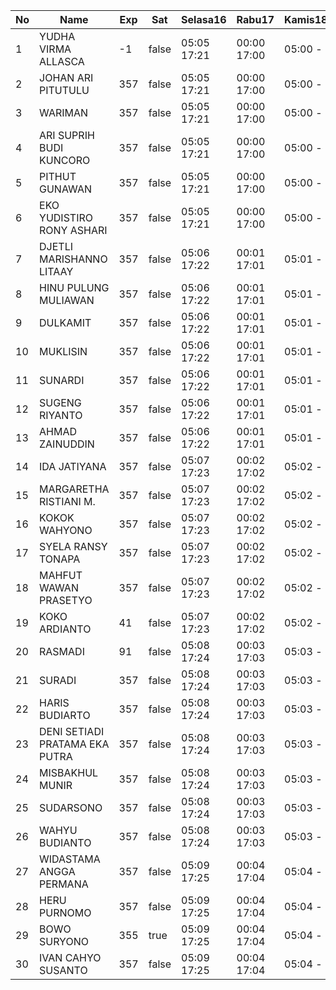 | No | Name | Exp | Sat | Selasa16 | Rabu17 | Kamis18 |
|-----|-----|-----|-----|-----|-----|-----|
| 1 | YUDHA VIRMA ALLASCA | -1 | false | 05:05 17:21 | 00:00 17:00 | 05:00 - |
| 2 | JOHAN ARI PITUTULU | 357 | false | 05:05 17:21 | 00:00 17:00 | 05:00 - |
| 3 | WARIMAN | 357 | false | 05:05 17:21 | 00:00 17:00 | 05:00 - |
| 4 | ARI SUPRIH BUDI KUNCORO | 357 | false | 05:05 17:21 | 00:00 17:00 | 05:00 - |
| 5 | PITHUT GUNAWAN | 357 | false | 05:05 17:21 | 00:00 17:00 | 05:00 - |
| 6 | EKO YUDISTIRO RONY ASHARI | 357 | false | 05:05 17:21 | 00:00 17:00 | 05:00 - |
| 7 | DJETLI MARISHANNO LITAAY | 357 | false | 05:06 17:22 | 00:01 17:01 | 05:01 - |
| 8 | HINU PULUNG MULIAWAN | 357 | false | 05:06 17:22 | 00:01 17:01 | 05:01 - |
| 9 | DULKAMIT | 357 | false | 05:06 17:22 | 00:01 17:01 | 05:01 - |
| 10 | MUKLISIN | 357 | false | 05:06 17:22 | 00:01 17:01 | 05:01 - |
| 11 | SUNARDI | 357 | false | 05:06 17:22 | 00:01 17:01 | 05:01 - |
| 12 | SUGENG RIYANTO | 357 | false | 05:06 17:22 | 00:01 17:01 | 05:01 - |
| 13 | AHMAD ZAINUDDIN | 357 | false | 05:06 17:22 | 00:01 17:01 | 05:01 - |
| 14 | IDA JATIYANA | 357 | false | 05:07 17:23 | 00:02 17:02 | 05:02 - |
| 15 | MARGARETHA RISTIANI M. | 357 | false | 05:07 17:23 | 00:02 17:02 | 05:02 - |
| 16 | KOKOK WAHYONO | 357 | false | 05:07 17:23 | 00:02 17:02 | 05:02 - |
| 17 | SYELA RANSY TONAPA | 357 | false | 05:07 17:23 | 00:02 17:02 | 05:02 - |
| 18 | MAHFUT WAWAN PRASETYO | 357 | false | 05:07 17:23 | 00:02 17:02 | 05:02 - |
| 19 | KOKO ARDIANTO | 41 | false | 05:07 17:23 | 00:02 17:02 | 05:02 - |
| 20 | RASMADI | 91 | false | 05:08 17:24 | 00:03 17:03 | 05:03 - |
| 21 | SURADI | 357 | false | 05:08 17:24 | 00:03 17:03 | 05:03 - |
| 22 | HARIS BUDIARTO | 357 | false | 05:08 17:24 | 00:03 17:03 | 05:03 - |
| 23 | DENI SETIADI PRATAMA EKA PUTRA | 357 | false | 05:08 17:24 | 00:03 17:03 | 05:03 - |
| 24 | MISBAKHUL MUNIR | 357 | false | 05:08 17:24 | 00:03 17:03 | 05:03 - |
| 25 | SUDARSONO | 357 | false | 05:08 17:24 | 00:03 17:03 | 05:03 - |
| 26 | WAHYU BUDIANTO | 357 | false | 05:08 17:24 | 00:03 17:03 | 05:03 - |
| 27 | WIDASTAMA ANGGA PERMANA | 357 | false | 05:09 17:25 | 00:04 17:04 | 05:04 - |
| 28 | HERU PURNOMO | 357 | false | 05:09 17:25 | 00:04 17:04 | 05:04 - |
| 29 | BOWO SURYONO | 355 | true | 05:09 17:25 | 00:04 17:04 | 05:04 - |
| 30 | IVAN CAHYO SUSANTO | 357 | false | 05:09 17:25 | 00:04 17:04 | 05:04 - |
